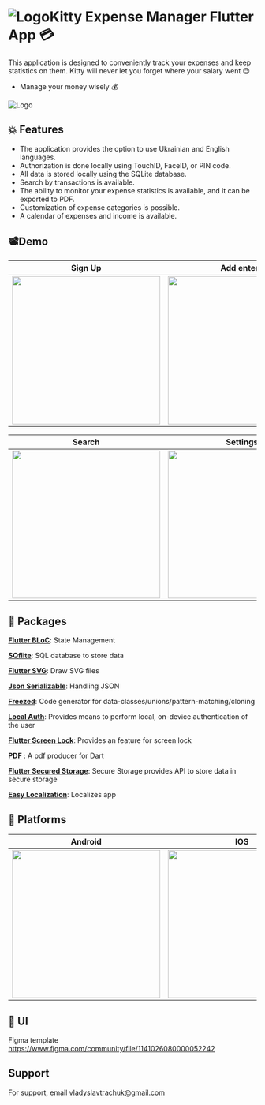 
# ![Logo](https://github.com/TrachukV/kittyApp/blob/main/demo/Kitty-Logo.png)Kitty Expense Manager Flutter App 💳

This application is designed to conveniently track your expenses and keep statistics on them. Kitty will never let you forget where your salary went 😉
- Manage your money wisely 💰





![Logo](https://github.com/TrachukV/kittyApp/blob/main/demo/cover.png)


## 💥 Features

- The application provides the option to use Ukrainian and English languages.
- Authorization is done locally using TouchID, FaceID, or PIN code.
- All data is stored locally using the SQLite database.
- Search by transactions is available.
- The ability to monitor your expense statistics is available, and it can be exported to PDF.
- Customization of expense categories is possible.
- A calendar of expenses and income is available.



## 📽Demo

| Sign Up                                  | Add entery                              |
|------------------------------------------|-------------------------------------------|
| <img src="https://github.com/TrachukV/kittyApp/blob/main/demo/auth.gif" width="300"> | <img src="https://github.com/TrachukV/kittyApp/blob/main/demo/new%20entery.gif" width="300"> |

| Search                   | Settings                |
|----------------------------------------|----------------------------------------|
| <img src="https://github.com/TrachukV/kittyApp/blob/main/demo/search.gif" width="300"> | <img src="https://github.com/TrachukV/kittyApp/blob/main/demo/settings.gif" width="300"> |




## 💎 Packages

[**Flutter BLoC**](https://pub.dev/packages/flutter_bloc): State Management


[**SQflite**](https://pub.dev/packages/sqflite): SQL database to store data

[**Flutter SVG**](https://pub.dev/packages/flutter_svg): Draw SVG files

[**Json Serializable**](https://pub.dev/packages/json_serializable): Handling JSON

[**Freezed**](https://pub.dev/packages/freezed): Code generator for data-classes/unions/pattern-matching/cloning

[**Local Auth**](https://pub.dev/packages/local_auth): Provides means to perform local, on-device authentication of the user

[**Flutter Screen Lock**](https://pub.dev/packages/flutter_screen_lock#flutter-screen-lock): Provides an feature for screen lock

[**PDF**](https://pub.dev/packages/pdf) : A pdf producer for Dart

[**Flutter Secured Storage**](https://pub.dev/packages/flutter_secure_storage): Secure Storage provides API to store data in secure storage


[**Easy Localization**](https://pub.dev/packages/easy_localization): Localizes app



## 📱 Platforms
| Android                            | IOS                            |
|--------------------------------------|-------------------------------------------|
| <img src="https://github.com/TrachukV/kittyApp/blob/main/demo/android.png" width="300"> | <img src="https://github.com/TrachukV/kittyApp/blob/main/demo/ios.png" width="300"> |

## 📌 UI

Figma template https://www.figma.com/community/file/1141026080000052242




## Support

For support, email vladyslavtrachuk@gmail.com


